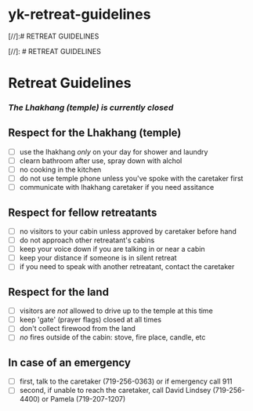 # yk-retreat-guidelines

[//]:# RETREAT GUIDELINES

[//]: # RETREAT GUIDELINES

# Retreat Guidelines

### *The Lhakhang (temple) is currently closed*

## Respect for the Lhakhang (temple)

- [ ] use the lhakhang *only* on your day for shower and laundry
- [ ] clearn bathroom after use, spray down with alchol
- [ ] no cooking in the kitchen
- [ ] do not use temple phone unless you've spoke with the caretaker first
- [ ] communicate with lhakhang caretaker if you need assitance

## Respect for fellow retreatants

- [ ] no visitors to your cabin unless approved by caretaker before hand
- [ ] do not approach other retreatant's cabins
- [ ] keep your voice down if you are talking in or near a cabin
- [ ] keep your distance if someone is in silent retreat
- [ ] if you need to speak with another retreatant, contact the caretaker

## Respect for the land

- [ ] visitors are *not* allowed to drive up to the temple at this time
- [ ] keep 'gate' (prayer flags) closed at all times
- [ ] don't collect firewood from the land
- [ ] *no* fires outside of the cabin: stove, fire place, candle, etc

## In case of an emergency

- [ ] first, talk to the caretaker (719-256-0363) or if emergency call 911
- [ ] second, if unable to reach the caretaker, call David Lindsey (719-256-4400) or Pamela (719-207-1207)
